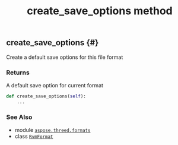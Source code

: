 ﻿---
title: create_save_options method
second_title: Aspose.3D for Python via .NET API References
description: 
type: docs
weight: 30
url: /aspose.threed.formats/rvmformat/create_save_options/
is_root: false
---

## create_save_options {#}

Create a default save options for this file format


### Returns 


A default save option for current format


```python
def create_save_options(self):
    ...
```





### See Also
* module [`aspose.threed.formats`](../../)
* class [`RvmFormat`](/3d/python-net/aspose.threed.formats/rvmformat)
